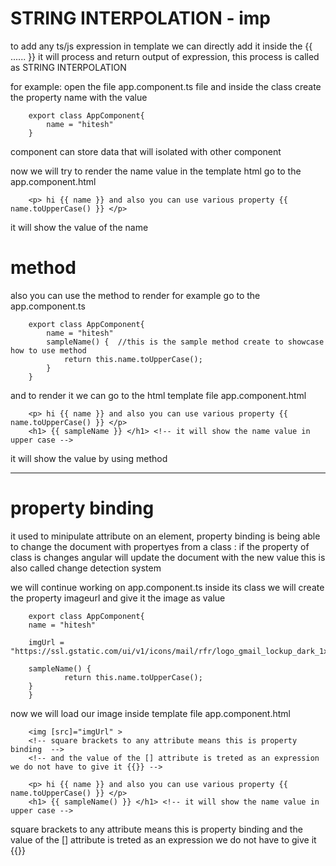 
# STRING INTERPOLATION  - imp
to add any ts/js expression in template we can directly add it inside the {{ ...... }} it will process and return output of expression,
this process is called as STRING INTERPOLATION

for example:
open the file app.component.ts file and inside the class create the property name with the value

        export class AppComponent{
            name = "hitesh"
        }

component can store data that will isolated with other component

now we will try to render the name value in the template html go to the app.component.html

        <p> hi {{ name }} and also you can use various property {{ name.toUpperCase() }} </p>

it will show the value of the name 

# method
also you can use the method to render for example go to the app.component.ts

        export class AppComponent{
            name = "hitesh"
            sampleName() {  //this is the sample method create to showcase how to use method
                return this.name.toUpperCase();
            }
        }

and to render it we can go to the html template file app.component.html

        <p> hi {{ name }} and also you can use various property {{ name.toUpperCase() }} </p>
        <h1> {{ sampleName }} </h1> <!-- it will show the name value in upper case -->

it will show the value by using method


------------------------------

# property binding
it used to minipulate attribute on an element,
property binding is being able to change the document with propertyes from a class : if the property of class is changes angular will update the document with the new value this is also called change detection system

we will continue working on app.component.ts inside its class we will create the property imageurl and give it the image as value

        export class AppComponent{
        name = "hitesh"

        imgUrl = "https://ssl.gstatic.com/ui/v1/icons/mail/rfr/logo_gmail_lockup_dark_1x_r5.png"

        sampleName() {
                return this.name.toUpperCase();
        }
        }

now we will load our image inside template file app.component.html

        <img [src]="imgUrl" >   
        <!-- square brackets to any attribute means this is property binding  -->
        <!-- and the value of the [] attribute is treted as an expression we do not have to give it {{}} -->

        <p> hi {{ name }} and also you can use various property {{ name.toUpperCase() }} </p>
        <h1> {{ sampleName() }} </h1> <!-- it will show the name value in upper case -->

square brackets to any attribute means this is property binding 
and the value of the [] attribute is treted as an expression we do not have to give it {{}}
